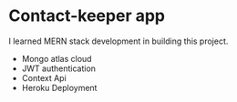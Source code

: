 # Contact-keeper app

I learned MERN stack development in building this project.

* Mongo atlas cloud
* JWT authentication
* Context Api
* Heroku Deployment